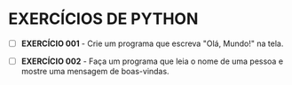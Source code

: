 # EXERCÍCIOS DE PYTHON

- [ ] **EXERCÍCIO 001** - Crie um programa que escreva "Olá, Mundo!" na tela.

- [ ] **EXERCÍCIO 002** - Faça um programa que leia o nome de uma pessoa e mostre uma mensagem de boas-vindas.